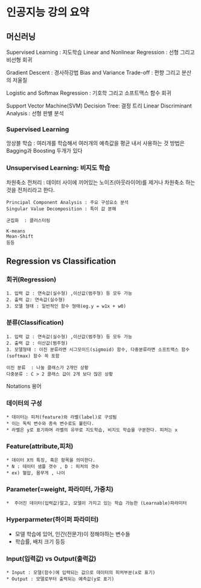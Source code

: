  # 인공지능 강의 요약
 
 ## 머신러닝 

Supervised Learning : 지도학습
Linear and Nonlinear Regression : 선형 그리고 비선형 회귀

Gradient Descent : 경사하강법
Bias and Variance Trade-off : 편향 그리고 분산 의 저울질

Logistic and Softmax Regression : 기호학 그리고 소프트맥스 함수 회귀

Support Vector Machine(SVM)
Decision Tree: 결정 트리
Linear Discriminant Analysis : 선형 판별 분석

### Supervised Learning
앙상블 학습 : 여러개를 학습해서 여러개의 예측값을 평균 내서 사용하는 것
방법은 Bagging과 Boosting 두개가 있다


### Unsupervised Learning: 비지도 학습
차원축소
전처리 : 데이터 사이에 끼어있는 노이즈(아웃라이어)를 제거나 차원축소 하는 것을 전처리라고 한다.

    Principal Component Analysis : 주요 구성요소 분석
    Singular Value Decomposition : 특이 값 분해

    군집화  : 클러스터링

    K-means
    Mean-Shift
    등등


## Regression vs  Classification

### 회귀(Regression)
    1. 입력 값 : 연속값(실수형) ,이산값(범주형) 등 모두 가능
    2. 출력 값: 연속값(실수형) 
    3. 모델 형태 : 일반적인 함수 형태(eg.y = w1x + w0)
 

### 분류(Classification)
    1. 입력 값 : 연속값(실수형) ,이산값(범주형) 등 모두 가능
    2. 출력 값 : 이산값(범주형)
    3. 모델형태 : 이진 분류라면 시그모이드(sigmoid) 함수, 다중분류라면 소프트맥스 함수(softmax) 함수 꼭 포함

    이진 분류  : 나눌 클래스가 2개인 상황
    다중분류 : C > 2 클래스 값이 2개 보다 많은 상황

Notations 용어

### 데이터의 구성
    * 데이터는 피처(feature)와 라벨(label)로 구성됨
    * 이는 독릭 변수와 종속 변수로도 불린다.
    * 라벨은 y로 표기하며 라벨의 유무로 지도학습, 비지도 학습을 구분한다. 피처는 x


### Feature(attribute,피처)
	* 데이터 X의 특징, 혹은 항목을 의미한다.
	* N : 데이터 샘플 갯수 , D : 피처의 갯수
	* ex) 혈압, 몸무게 , 나이


### Parameter(=weight, 파라미터, 가중치)
	*  주어진 데이터(입력값)말고, 모델이 가지고 있는 학습 가능한 (Learnable)파라미터

### Hyperparmeter(하이퍼 파라미터)
* 모델 학습에 있어, 인간(전문가)이 정해야하는 변수들
* 학습률, 배치 크기 등등

### Input(입력값) vs Output(출력값)
 	* Input : 모델(함수)에 입력되는 값으로 데이터의 피처부분(x로 표기)
	* Output : 모델로부터 출력되는 예측값(y로 표기)
